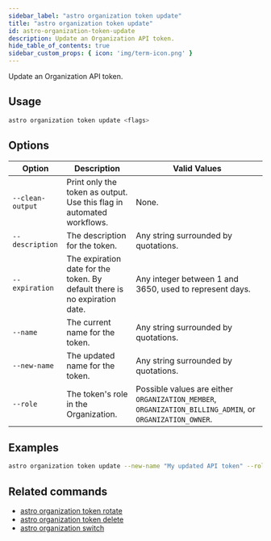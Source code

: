 ```yaml
---
sidebar_label: "astro organization token update"
title: "astro organization token update"
id: astro-organization-token-update
description: Update an Organization API token.
hide_table_of_contents: true
sidebar_custom_props: { icon: 'img/term-icon.png' } 
---
```


Update an Organization API token.

## Usage

```sh
astro organization token update <flags>
```

## Options

| Option            | Description                                                                                                                             | Valid Values  |
| ----------------- | --------------------------------------------------------------------------------------------------------------------------------------- | ------------- |
| `--clean-output`   | Print only the token as output. Use this flag in automated workflows.                                                                                                      | None.   |
| `--description` | The description for the token. | Any string surrounded by quotations. |
| `--expiration` | The expiration date for the token. By default there is no expiration date. | Any integer between 1 and 3650, used to represent days. |
| `--name` | The current name for the token. | Any string surrounded by quotations. |
| `--new-name` | The updated name for the token. | Any string surrounded by quotations. |
| `--role`         | The token's role in the Organization.                                      | Possible values are either `ORGANIZATION_MEMBER`, `ORGANIZATION_BILLING_ADMIN`, or `ORGANIZATION_OWNER`. |

## Examples

```sh
astro organization token update --new-name "My updated API token" --role ORGANIZATION_MEMBER
```

## Related commands

- [astro organization token rotate](cli/astro-organization-token-rotate.md)
- [astro organization token delete](cli/astro-organization-token-delete.md)
- [astro organization switch](cli/astro-organization-switch.md)